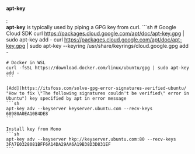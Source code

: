 #### apt-key
:   
    **apt-key** is typically used by piping a GPG key from curl.
    ```sh
    # Google Cloud SDK
    curl https://packages.cloud.google.com/apt/doc/apt-key.gpg | sudo apt-key add - 
    curl https://packages.cloud.google.com/apt/doc/apt-key.gpg | sudo apt-key --keyring /usr/share/keyrings/cloud.google.gpg add -
    
    # Docker in WSL
    curl -fsSL https://download.docker.com/linux/ubuntu/gpg | sudo apt-key add - 
    ```

    [Add](https://itsfoss.com/solve-gpg-error-signatures-verified-ubuntu/ "How to fix \"The following signatures couldn't be verified\" error in Ubuntu") key specified by apt in error message
    ```sh
    apt-key adv --keyserver keyserver.ubuntu.com --recv-keys 68980A0EA10B4DE8
    ```

    Install key from Mono
    ```sh
    apt-key adv --keyserver hkp://keyserver.ubuntu.com:80 --recv-keys 3FA7E0328081BFF6A14DA29AA6A19B38D3D831EF
    ```